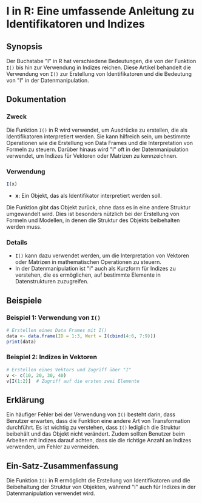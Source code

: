 <!--
Meta Description: # I in R: Eine umfassende Anleitung zu Identifikatoren und Indizes ## Synopsis Der Buchstabe "I" in R hat verschiedene Bedeutungen, die von der Funkti...
Meta Keywords: die, von, der, indizes, und
-->

# I in R: Eine umfassende Anleitung zu Identifikatoren und Indizes

## Synopsis
Der Buchstabe "I" in R hat verschiedene Bedeutungen, die von der Funktion `I()` bis hin zur Verwendung in Indizes reichen. Diese Artikel behandelt die Verwendung von `I()` zur Erstellung von Identifikatoren und die Bedeutung von "I" in der Datenmanipulation.

## Dokumentation
### Zweck
Die Funktion `I()` in R wird verwendet, um Ausdrücke zu erstellen, die als Identifikatoren interpretiert werden. Sie kann hilfreich sein, um bestimmte Operationen wie die Erstellung von Data Frames und die Interpretation von Formeln zu steuern. Darüber hinaus wird "I" oft in der Datenmanipulation verwendet, um Indizes für Vektoren oder Matrizen zu kennzeichnen.

### Verwendung
```R
I(x)
```
- **x**: Ein Objekt, das als Identifikator interpretiert werden soll.

Die Funktion gibt das Objekt zurück, ohne dass es in eine andere Struktur umgewandelt wird. Dies ist besonders nützlich bei der Erstellung von Formeln und Modellen, in denen die Struktur des Objekts beibehalten werden muss.

### Details
- `I()` kann dazu verwendet werden, um die Interpretation von Vektoren oder Matrizen in mathematischen Operationen zu steuern.
- In der Datenmanipulation ist "I" auch als Kurzform für Indizes zu verstehen, die es ermöglichen, auf bestimmte Elemente in Datenstrukturen zuzugreifen.

## Beispiele
### Beispiel 1: Verwendung von `I()`
```R
# Erstellen eines Data Frames mit I()
data <- data.frame(ID = 1:3, Wert = I(cbind(4:6, 7:9)))
print(data)
```

### Beispiel 2: Indizes in Vektoren
```R
# Erstellen eines Vektors und Zugriff über "I"
v <- c(10, 20, 30, 40)
v[I(1:2)]  # Zugriff auf die ersten zwei Elemente
```

## Erklärung
Ein häufiger Fehler bei der Verwendung von `I()` besteht darin, dass Benutzer erwarten, dass die Funktion eine andere Art von Transformation durchführt. Es ist wichtig zu verstehen, dass `I()` lediglich die Struktur beibehält und das Objekt nicht verändert. Zudem sollten Benutzer beim Arbeiten mit Indizes darauf achten, dass sie die richtige Anzahl an Indizes verwenden, um Fehler zu vermeiden.

## Ein-Satz-Zusammenfassung
Die Funktion `I()` in R ermöglicht die Erstellung von Identifikatoren und die Beibehaltung der Struktur von Objekten, während "I" auch für Indizes in der Datenmanipulation verwendet wird.